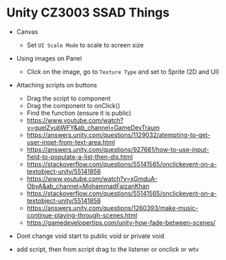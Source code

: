 # Unity CZ3003 SSAD Things

- Canvas
  - Set `UI Scale Mode` to scale to screen size

- Using images on Panel
  - Click on the image, go to `Texture Type` and set to Sprite (2D and UI)
- Attaching scripts on buttons
  - Drag the script to component
  - Drag the component to onClick()
  - Find the function (ensure it is public)
  - https://www.youtube.com/watch?v=guelZvubWFY&ab_channel=GameDevTraum
  - https://answers.unity.com/questions/1129032/atempting-to-get-user-inpet-from-text-area.html
  - https://answers.unity.com/questions/927681/how-to-use-input-field-to-populate-a-list-then-dis.html
  - https://stackoverflow.com/questions/55141565/onclickevent-on-a-textobject-unity/55141856
  - https://www.youtube.com/watch?v=xGmduA-ObyA&ab_channel=MohammadFaizanKhan
  - https://stackoverflow.com/questions/55141565/onclickevent-on-a-textobject-unity/55141856	
  - https://answers.unity.com/questions/1260393/make-music-continue-playing-through-scenes.html
  - https://gamedevelopertips.com/unity-how-fade-between-scenes/

- Dont change void start to public void or private void
- add script, then from script drag to the listener or onclick or wtv